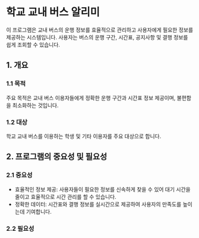 # 학교 교내 버스 알리미
이 프로그램은 교내 버스의 운행 정보를 효율적으로 관리하고 사용자에게 필요한 정보를 제공하는 시스템입니다. 사용자는 버스의 운행 구간, 시간표, 공지사항 및 결행 정보를 쉽게 조회할 수 있습니다.

## 1. 개요
### 1.1 목적
주요 목적은 교내 버스 이용자들에게 정확한 운행 구간과 시간표 정보 제공이며, 불편함을 최소화하는 것입니다.
### 1.2 대상
학교 교내 버스를 이용하는 학생 및 기타 이용자를 주요 대상으로 합니다.

## 2. 프로그램의 중요성 및 필요성
### 2.1 중요성
* 효율적인 정보 제공: 사용자들이 필요한 정보를 신속하게 찾을 수 있어 대기 시간을 줄이고 효율적으로 시간 관리를 할 수 있습니다.
* 정확한 데이터: 시간표와 결행 정보를 실시간으로 제공하여 사용자의 만족도를 높이는데 기여합니다.
### 2.2 필요성
